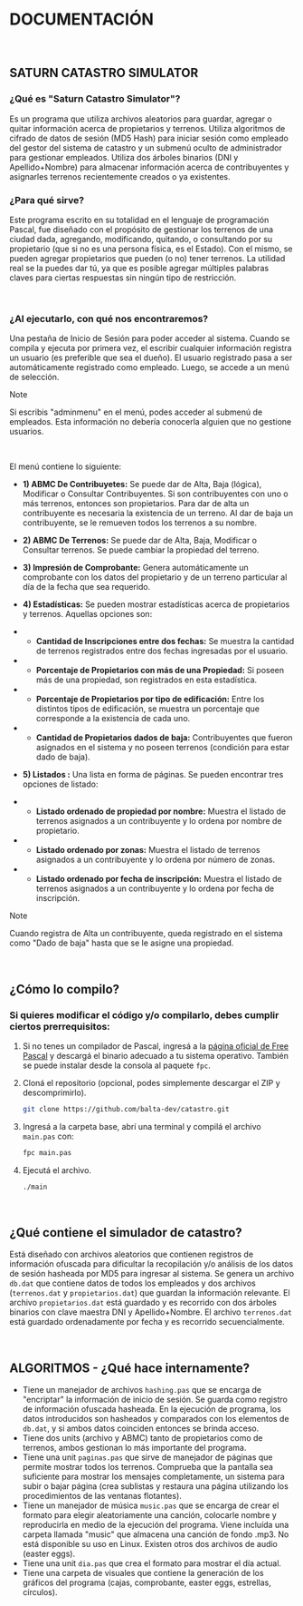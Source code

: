 # DOCUMENTACIÓN

&emsp;
 
## SATURN CATASTRO SIMULATOR

### ¿Qué es "Saturn Catastro Simulator"? 
Es un programa que utiliza archivos aleatorios para guardar, agregar o quitar información acerca de propietarios y terrenos. Utiliza algoritmos de cifrado de datos de sesión (MD5 Hash) para iniciar sesión como empleado del gestor del sistema de catastro y un submenú oculto de administrador para gestionar empleados. Utiliza dos árboles binarios (DNI y Apellido+Nombre) para almacenar información acerca de contribuyentes y asignarles terrenos recientemente creados o ya existentes.

### ¿Para qué sirve?
Este programa escrito en su totalidad en el lenguaje de programación Pascal, fue diseñado con el propósito de gestionar los terrenos de una ciudad dada, agregando, modificando, quitando, o consultando por su propietario (que si no es una persona física, es el Estado). Con el mismo, se pueden agregar propietarios que pueden (o no) tener terrenos. La utilidad real se la puedes dar tú, ya que es posible agregar múltiples palabras claves para ciertas respuestas sin ningún tipo de restricción.

&emsp;

### ¿Al ejecutarlo, con qué nos encontraremos?

Una pestaña de Inicio de Sesión para poder acceder al sistema. Cuando se compila y ejecuta por primera vez, el escribir cualquier información registra un usuario (es preferible que sea el dueño).
El usuario registrado pasa a ser automáticamente registrado como empleado. Luego, se accede a un menú de selección. 

> [!NOTE]
> Si escribis "adminmenu" en el menú, podes acceder al submenú de empleados. Esta información no debería conocerla alguien que no gestione usuarios.

&emsp;

El menú contiene lo siguiente:

* **1) ABMC De Contribuyetes:** Se puede dar de Alta, Baja (lógica), Modificar o Consultar Contribuyentes. Si son contribuyentes con uno o más terrenos, entonces son propietarios. Para dar de alta un contribuyente es necesaria la existencia de un terreno. Al dar de baja un contribuyente, se le remueven todos los terrenos a su nombre.
 
* **2) ABMC De Terrenos:** Se puede dar de Alta, Baja, Modificar o Consultar terrenos. Se puede cambiar la propiedad del terreno.
 
* **3) Impresión de Comprobante:** Genera automáticamente un comprobante con los datos del propietario y de un terreno particular al día de la fecha que sea requerido.
  
* **4) Estadísticas:** Se pueden mostrar estadísticas acerca de propietarios y terrenos. Aquellas opciones son:

* * **Cantidad de Inscripciones entre dos fechas:** Se muestra la cantidad de terrenos registrados entre dos fechas ingresadas por el usuario.

* * **Porcentaje de Propietarios con más de una Propiedad:** Si poseen más de una propiedad, son registrados en esta estadística.

* * **Porcentaje de Propietarios por tipo de edificación:** Entre los distintos tipos de edificación, se muestra un porcentaje que corresponde a la existencia de cada uno.

* * **Cantidad de Propietarios dados de baja:** Contribuyentes que fueron asignados en el sistema y no poseen terrenos (condición para estar dado de baja).

* **5) Listados :** Una lista en forma de páginas. Se pueden encontrar tres opciones de listado:
* * **Listado ordenado de propiedad por nombre:** Muestra el listado de terrenos asignados a un contribuyente y lo ordena por nombre de propietario.
* * **Listado ordenado por zonas:** Muestra el listado de terrenos asignados a un contribuyente y lo ordena por número de zonas.
* * **Listado ordenado por fecha de inscripción:** Muestra el listado de terrenos asignados a un contribuyente y lo ordena por fecha de inscripción.  

> [!NOTE]
> Cuando registra de Alta un contribuyente, queda registrado en el sistema como "Dado de baja" hasta que se le asigne una propiedad.

&emsp;

## ¿Cómo lo compilo?

### Si quieres modificar el código y/o compilarlo, debes cumplir ciertos prerrequisitos:

1. Si no tenes un compilador de Pascal, ingresá a la [página oficial de Free Pascal](https://www.freepascal.org/download.html) y descargá el binario adecuado a tu sistema operativo. También se puede instalar desde la consola al paquete `fpc`.

2. Cloná el repositorio (opcional, podes simplemente descargar el ZIP y descomprimirlo).
   ```sh
   git clone https://github.com/balta-dev/catastro.git
   ```
3. Ingresá a la carpeta base, abrí una terminal y compilá el archivo `main.pas` con:
   ```sh
   fpc main.pas
   ```
4. Ejecutá el archivo.
	```sh
   ./main
   ```

 &emsp;
## ¿Qué contiene el simulador de catastro?

Está diseñado con archivos aleatorios que contienen registros de información ofuscada para dificultar la recopilación y/o análisis de los datos de sesión hasheada por MD5 para ingresar al sistema. Se genera un archivo `db.dat` que contiene datos de todos los empleados y dos archivos (`terrenos.dat` y `propietarios.dat`) que guardan la información relevante. El archivo `propietarios.dat` está guardado y es recorrido con dos árboles binarios con clave maestra DNI y Apellido+Nombre. El archivo `terrenos.dat` está guardado ordenadamente por fecha y es recorrido secuencialmente.

&emsp;
## ALGORITMOS - ¿Qué hace internamente? 

* Tiene un manejador de archivos `hashing.pas` que se encarga de "encriptar" la información de inicio de sesión. Se guarda como registro de información ofuscada hasheada. En la ejecución de programa, los datos introducidos son hasheados y comparados con los elementos de `db.dat`, y si ambos datos coinciden entonces se brinda acceso.
* Tiene dos units (archivo y ABMC) tanto de propietarios como de terrenos, ambos gestionan lo más importante del programa.
* Tiene una unit `paginas.pas` que sirve de manejador de páginas que permite mostrar todos los terrenos. Comprueba que la pantalla sea suficiente para mostrar los mensajes completamente, un sistema para subir o bajar página (crea sublistas y restaura una página utilizando los procedimientos de las ventanas flotantes).
* Tiene un manejador de música `music.pas` que se encarga de crear el formato para elegir aleatoriamente una canción, colocarle nombre y reproducirla en medio de la ejecución del programa. Viene incluída una carpeta llamada "music" que almacena una canción de fondo .mp3. No está disponible su uso en Linux. Existen otros dos archivos de audio (easter eggs).
* Tiene una unit `dia.pas` que crea el formato para mostrar el día actual.
* Tiene una carpeta de visuales que contiene la generación de los gráficos del programa (cajas, comprobante, easter eggs, estrellas, círculos).
